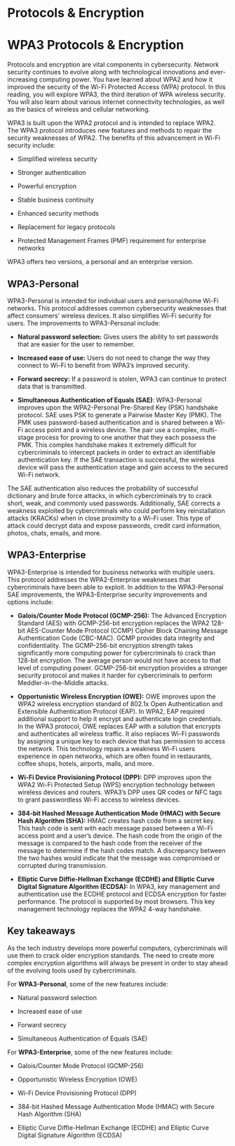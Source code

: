 # Protocols & Encryption

# WPA3 Protocols & Encryption 

Protocols and encryption are vital components in cybersecurity. Network security continues to evolve along with technological innovations and ever-increasing computing power. You have learned about WPA2 and how it improved the security of the Wi-Fi Protected Access (WPA) protocol. In this reading, you will explore WPA3, the third iteration of WPA wireless security. You will also learn about various internet connectivity technologies, as well as the basics of wireless and cellular networking.

WPA3 is built upon the WPA2 protocol and is intended to replace WPA2. The WPA3 protocol introduces new features and methods to repair the security weaknesses of WPA2. The benefits of this advancement in Wi-Fi security include:

- Simplified wireless security
    
- Stronger authentication 
    
- Powerful encryption 
    
- Stable business continuity
    
- Enhanced security methods
    
- Replacement for legacy protocols
    
- Protected Management Frames (PMF) requirement for enterprise networks
    

WPA3 offers two versions, a personal and an enterprise version.

## WPA3-Personal 

WPA3-Personal is intended for individual users and personal/home Wi-Fi networks. This protocol addresses common cybersecurity weaknesses that affect consumers’ wireless devices. It also simplifies Wi-Fi security for users. The improvements to WPA3-Personal include:

- **Natural password selection:** Gives users the ability to set passwords that are easier for the user to remember. 
    
- **Increased ease of use:** Users do not need to change the way they connect to Wi-Fi to benefit from WPA3’s improved security. 
    
- **Forward secrecy:** If a password is stolen, WPA3 can continue to protect data that is transmitted. 
    
- **Simultaneous Authentication of Equals (SAE)**: WPA3-Personal improves upon the WPA2-Personal Pre-Shared Key (PSK) handshake protocol. SAE uses PSK to generate a Pairwise Master Key (PMK). The PMK uses password-based authentication and is shared between a Wi-Fi access point and a wireless device. The pair use a complex, multi-stage process for proving to one another that they each possess the PMK. This complex handshake makes it extremely difficult for cybercriminals to intercept packets in order to extract an identifiable authentication key. If the SAE transaction is successful, the wireless device will pass the authentication stage and gain access to the secured Wi-Fi network. 
    

The SAE authentication also reduces the probability of successful dictionary and brute force attacks, in which cybercriminals try to crack short, weak, and commonly used passwords. Additionally, SAE corrects a weakness exploited by cybercriminals who could perform key reinstallation attacks (KRACKs) when in close proximity to a Wi-Fi user. This type of attack could decrypt data and expose passwords, credit card information, photos, chats, emails, and more.  

## WPA3-Enterprise

WPA3-Enterprise is intended for business networks with multiple users. This protocol addresses the WPA2-Enterprise weaknesses that cybercriminals have been able to exploit. In addition to the WPA3-Personal SAE improvements, the WPA3-Enterprise security improvements and options include: 

- **Galois/Counter Mode Protocol (GCMP-256):** The Advanced Encryption Standard (AES) with GCMP-256-bit encryption replaces the WPA2 128-bit AES-Counter Mode Protocol (CCMP) Cipher Block Chaining Message Authentication Code (CBC-MAC). GCMP provides data integrity and confidentiality. The GCMP-256-bit encryption strength takes significantly more computing power for cybercriminals to crack than 128-bit encryption. The average person would not have access to that level of computing power. GCMP-256-bit encryption provides a stronger security protocol and makes it harder for cybercriminals to perform Meddler-in-the-Middle attacks. 
    
- **Opportunistic Wireless Encryption (OWE):** OWE improves upon the WPA2 wireless encryption standard of 802.1x Open Authentication and Extensible Authentication Protocol (EAP). In WPA2, EAP required additional support to help it encrypt and authenticate login credentials. In the WPA3 protocol, OWE replaces EAP with a solution that encrypts and authenticates all wireless traffic. It also replaces Wi-Fi passwords by assigning a unique key to each device that has permission to access the network. This technology repairs a weakness Wi-Fi users experience in open networks, which are often found in restaurants, coffee shops, hotels, airports, malls, and more. 
    
- **Wi-Fi Device Provisioning Protocol (DPP):** DPP improves upon the WPA2 Wi-Fi Protected Setup (WPS) encryption technology between wireless devices and routers. WPA3’s DPP uses QR codes or NFC tags to grant passwordless Wi-Fi access to wireless devices.
    
- **384-bit Hashed Message Authentication Mode (HMAC) with Secure Hash Algorithm (SHA):** HMAC creates hash code from a secret key. This hash code is sent with each message passed between a Wi-Fi access point and a user’s device. The hash code from the origin of the message is compared to the hash code from the receiver of the message to determine if the hash codes match. A discrepancy between the two hashes would indicate that the message was compromised or corrupted during transmission.   
    
- **Elliptic Curve Diffie-Hellman Exchange (ECDHE) and Elliptic Curve Digital Signature Algorithm (ECDSA):** In WPA3, key management and authentication use the ECDHE protocol and ECDSA encryption for faster performance. The protocol is supported by most browsers. This key management technology replaces the WPA2 4-way handshake.
    

## Key takeaways

As the tech industry develops more powerful computers, cybercriminals will use them to crack older encryption standards. The need to create more complex encryption algorithms will always be present in order to stay ahead of the evolving tools used by cybercriminals.

For **WPA3-Personal**, some of the new features include:

- Natural password selection
    
- Increased ease of use
    
- Forward secrecy
    
- Simultaneous Authentication of Equals (SAE)
    

For **WPA3-Enterprise**, some of the new features include:

- Galois/Counter Mode Protocol (GCMP-256)
    
- Opportunistic Wireless Encryption (OWE)
    
- Wi-Fi Device Provisioning Protocol (DPP)
    
- 384-bit Hashed Message Authentication Mode (HMAC) with Secure Hash Algorithm (SHA) 
    
- Elliptic Curve Diffie-Hellman Exchange (ECDHE) and Elliptic Curve Digital Signature Algorithm (ECDSA)